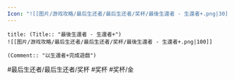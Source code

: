 ```yaml
---
Icon: "![[图片/游戏攻略/最后生还者/最后生还者/奖杯/最後生還者 - 生還者+.png|30]]"
---
```

```ad-common-gold-trophy
title: (Title:: "最後生還者 - 生還者+")
![[图片/游戏攻略/最后生还者/最后生还者/奖杯/最後生還者 - 生還者+.png|100]]

(Comment:: "以生還者+完成遊戲")
```

#最后生还者/最后生还者/奖杯 #奖杯 #奖杯/金
